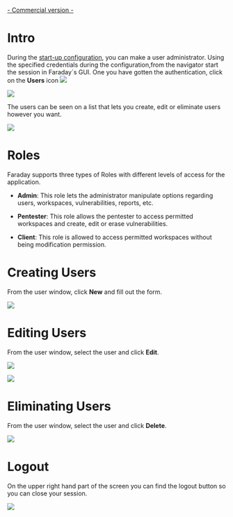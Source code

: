 [- Commercial version -](http://faradaysec.com/buy.html)

# Intro

During the [start-up configuration](https://github.com/tartamar/faraday/wiki/Configuraci%C3%B3n-Inicial-(Server)), you can make a user administrator. Using the specified credentials during the configuration,from the navigator start the session in Faraday´s GUI. One you have gotten the authentication, click on the **Users** icon ![](https://raw.github.com/wiki/tartamar/faraday/images/faraday_users_icono.png)

![](https://raw.github.com/wiki/tartamar/faraday/images/faraday_users_login.png)

The users can be seen on a list that lets you create, edit or eliminate users however you want.

![](https://raw.github.com/wiki/tartamar/faraday/images/faraday_users_list.png)

# Roles

Faraday supports three types of Roles with different levels of access for the application.

* **Admin**: This role lets the administrator manipulate options regarding users, workspaces, vulnerabilities, reports, etc.

* **Pentester**: This role allows the pentester to access permitted workspaces and create, edit or erase vulnerabilities.

* **Client**: This role is allowed to access permitted workspaces without being modification permission.

# Creating Users

From the user window, click **New** and fill out the form.

![](https://raw.github.com/wiki/tartamar/faraday/images/faraday_users_new.png)

# Editing Users

From the user window, select the user and click **Edit**.

![](https://raw.github.com/wiki/tartamar/faraday/images/faraday_users_prevedit.png)

![](https://raw.github.com/wiki/tartamar/faraday/images/faraday_users_edit.png)

# Eliminating Users

From the user window, select the user and click **Delete**.

![](https://raw.github.com/wiki/tartamar/faraday/images/faraday_users_delete.png)

# Logout

On the upper right hand part of the screen you can find the logout button so you can close your session.

![](https://raw.github.com/wiki/tartamar/faraday/images/faraday_users_logout.png)
 